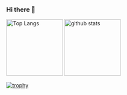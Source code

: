 ### Hi there 👋

<!--
**piyoraik/piyoraik** is a ✨ _special_ ✨ repository because its `README.md` (this file) appears on your GitHub profile.

Here are some ideas to get you started:

- 🔭 I’m currently working on ...
- 🌱 I’m currently learning ...
- 👯 I’m looking to collaborate on ...
- 🤔 I’m looking for help with ...
- 💬 Ask me about ...
- 📫 How to reach me: ...
- 😄 Pronouns: ...
- ⚡ Fun fact: ...
-->

<p align="left"> 
  <img alt="Top Langs" height="150px" src="https://github-readme-stats.vercel.app/api/top-langs/?username=piyoraik&layout=compact&count_private=true&show_icons=true&theme=onedark" />
  <img alt="github stats" height="150px" src="https://github-readme-stats.vercel.app/api?username=piyoraik&count_private=true&show_icons=true&show_icons=true&theme=onedark" />
</p>

[![trophy](https://github-profile-trophy.vercel.app/?username=piyoraik&theme=onedark&column=7
)](https://github.com/ryo-ma/github-profile-trophy)
